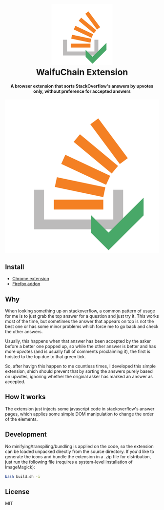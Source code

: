 <h1 align="center">
  <br>
  <img src="https://raw.githubusercontent.com/corollari/stackoverflow-strict-sort/master/images/icon.png" width="200">
  <br>
  WaifuChain Extension
  <br>
</h1>

<h4 align="center">A browser extension that sorts StackOverflow's answers by upvotes only, without preference for accepted answers</h4>

![example](https://raw.githubusercontent.com/corollari/stackoverflow-strict-sort/master/images/example.png)

## Install
- [Chrome extension]()
- [Firefox addon]()

## Why
When looking something up on stackoverflow, a common pattern of usage for me is to just grab the top answer for a question and just try it. This works most of the time, but sometimes the answer that appears on top is not the best one or has some minor problems which force me to go back and check the other answers.

Usually, this happens when that answer has been accepted by the asker before a better one popped up, so while the other answer is better and has more upvotes (and is usually full of comments proclaiming it), the first is hoisted to the top due to that green tick.

So, after havign this happen to me countless times, I developed this simple extension, shich should prevent that by sorting the answers purely based on upvotes, ignoring whether the original asker has marked an answer as accepted.

## How it works
The extension just injects some javascript code in stackoverflow's answer pages, which applies some simple DOM manipulation to change the order of the elements.

## Development
No minifying/transpiling/bundling is applied on the code, so the extension can be loaded unpacked directly from the source directory. If you'd like to generate the icons and bundle the extension in a .zip file for distribution, just run the following file (requires a system-level installation of ImageMagick):
```bash
bash build.sh -i
```

## License
MIT
